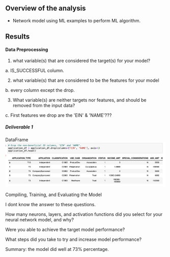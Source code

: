 ## Overview of the analysis
- Network model using ML examples to perform ML algorithm.


## Results 
#### Data Preprocessing

1. what variable(s) that are considered the target(s) for your model?

  a. IS_SUCCESSFUL column.

2. what variable(s) that are considered to be the features for your model

  b. every column except the drop.

3. What variable(s) are neither targets nor features, and should be removed from the input data?
  
  c. First features we drop are the 'EIN' & 'NAME'???

##### Deliverable 1 
DataFrame <br>
![Figure 1](https://github.com/davidhyongae2/network/blob/main/Figure1.png) <br>


Compiling, Training, and Evaluating the Model

I dont know the answer to these questions. 

How many neurons, layers, and activation functions did you select for your neural network model, and why?

Were you able to achieve the target model performance?

What steps did you take to try and increase model performance?


Summary: the model did well at 73% percentage. 

